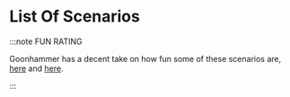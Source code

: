 # List Of Scenarios

:::note FUN RATING

Goonhammer has a decent take on how fun some of these scenarios are, [here]([/docs/campaigns/underhells-campaign/running-the-campaign](https://www.goonhammer.com/necromunday-all-the-missions-scenarios-part-1/)) and [here]([/docs/campaigns/underhells-campaign/running-the-campaign](https://www.goonhammer.com/necromunday-all-the-missions-scenarios-part-2/)). 

:::
